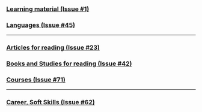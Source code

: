 ### [Learning material (Issue #1)](../../issues/1)
### [Languages (Issue #45) ](../../issues/45)
___

### [Articles for reading (Issue #23)](../../issues/23)
### [Books and Studies for reading (Issue #42)](../../issues/42)
### [Courses (Issue #71)](../../issues/71)
___

### [Career, Soft Skills (Issue #62)](../../issues/62)

